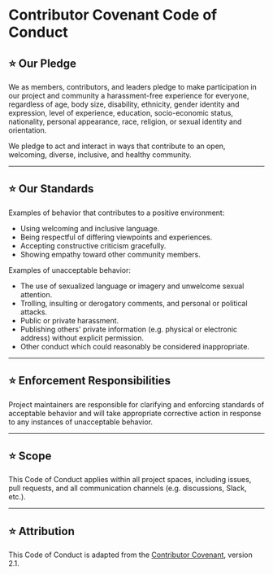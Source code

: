 # Contributor Covenant Code of Conduct

## ⭐ Our Pledge

We as members, contributors, and leaders pledge to make participation in our project and community a harassment-free experience for everyone, regardless of age, body size, disability, ethnicity, gender identity and expression, level of experience, education, socio-economic status, nationality, personal appearance, race, religion, or sexual identity and orientation.

We pledge to act and interact in ways that contribute to an open, welcoming, diverse, inclusive, and healthy community.

---

## ⭐ Our Standards

Examples of behavior that contributes to a positive environment:
- Using welcoming and inclusive language.
- Being respectful of differing viewpoints and experiences.
- Accepting constructive criticism gracefully.
- Showing empathy toward other community members.

Examples of unacceptable behavior:
- The use of sexualized language or imagery and unwelcome sexual attention.
- Trolling, insulting or derogatory comments, and personal or political attacks.
- Public or private harassment.
- Publishing others' private information (e.g. physical or electronic address) without explicit permission.
- Other conduct which could reasonably be considered inappropriate.

---

## ⭐ Enforcement Responsibilities

Project maintainers are responsible for clarifying and enforcing standards of acceptable behavior and will take appropriate corrective action in response to any instances of unacceptable behavior.

---

## ⭐ Scope

This Code of Conduct applies within all project spaces, including issues, pull requests, and all communication channels (e.g. discussions, Slack, etc.).

---

## ⭐ Attribution

This Code of Conduct is adapted from the [Contributor Covenant](https://www.contributor-covenant.org), version 2.1.